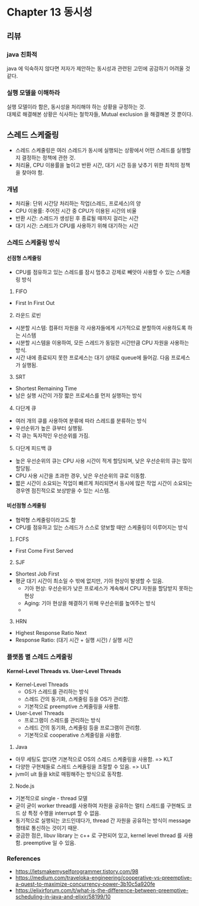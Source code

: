 # Chapter 13 동시성
## 리뷰
### java 친화적
java 에 익숙하지 않다면 저자가 제안하는 동시성과 관련된 고민에 공감하기 어려울 것 같다. 
### 실행 모델을 이해하라
실행 모델이라 함은, 동시성을 처리해야 하는 상황을 규정하는 것. \
대체로 해결해본 상황은 식사하는 철학자들, Mutual exclusion 을 해결해본 것 뿐이다.
## 스레드 스케줄링
- 스레드 스케줄링은 여러 스레드가 동시에 실행되는 상황에서 어떤 스레드를 실행할지 결정하는 정책에 관한 것.
- 처리율, CPU 이용률을 높이고 반환 시간, 대기 시간 등을 낮추기 위한 최적의 정책을 찾아야 함.
### 개념
- 처리율: 단위 시간당 처리하는 작업(스레드, 프로세스)의 양
- CPU 이용률: 주어진 시간 중 CPU가 이용된 시간의 비율
- 반환 시간: 스레드가 생성된 후 종료될 때까지 걸리는 시간
- 대기 시간: 스레드가 CPU를 사용하기 위해 대기하는 시간

### 스레드 스케줄링 방식
#### 선점형 스케줄링
- CPU를 점유하고 있는 스레드를 잠시 멈추고 강제로 빼앗아 사용할 수 있는 스케줄링 방식
1. FIFO
- First In First Out
2. 라운드 로빈
- 시분할 시스템: 컴퓨터 자원을 각 사용자들에게 시가적으로 분할하여 사용하도록 하는 시스템
- 시분할 시스템을 이용하여, 모든 스레드가 동일한 시간만큼 CPU 자원을 사용하는 방식.
- 시간 내에 종료되지 못한 프로세스는 대기 상태로 queue에 들어감. 다음 프로세스가 실행됨.
3. SRT
- Shortest Remaining Time
- 남은 실행 시간이 가장 짧은 프로세스를 먼저 실행하는 방식
4. 다단계 큐
- 여러 개의 큐를 사용하여 분류에 따라 스레드를 분류하는 방식
- 우선순위가 높은 큐부터 실행됨.
- 각 큐는 독자적인 우선순위를 가짐.
5. 다단계 피드백 큐
- 높은 우선순위의 큐는 CPU 사용 시간이 적게 할당되며, 낮은 우선순위의 큐는 많이 할당됨.
- CPU 사용 시간을 초과한 경우, 낮은 우선순위의 큐로 이동함.
- 짧은 시간이 소요되는 작업이 빠르게 처리되면서 동시에 많은 작업 시간이 소요되는 경우엔 점진적으로 보상받을 수 있는 시스템.
#### 비선점형 스케줄링
- 협력형 스케줄링이라고도 함
- CPU를 점유하고 있는 스레드가 스스로 양보할 때만 스케줄링이 이루어지는 방식
1. FCFS
- First Come First Served
2. SJF
- Shortest Job First
- 평균 대기 시간이 최소일 수 밖에 없지만, 기아 현상이 발생할 수 있음.
  - 기아 현상: 우선순위가 낮은 프로세스가 계속해서 CPU 자원을 할당받지 못하는 현상
  - Aging: 기아 현상을 해결하기 위해 우선순위를 높여주는 방식
  - 
3. HRN
- Highest Response Ratio Next
- Response Ratio: (대기 시간 + 실행 시간) / 실행 시간
### 플랫폼 별 스레드 스케줄링
#### Kernel-Level Threads vs. User-Level Threads
- Kernel-Level Threads
  - OS가 스레드를 관리하는 방식
  - 스레드 간의 동기화, 스케줄링 등을 OS가 관리함.
  - 기본적으로 preemptive 스케줄링을 사용함.
- User-Level Threads
  - 프로그램이 스레드를 관리하는 방식
  - 스레드 간의 동기화, 스케줄링 등을 프로그램이 관리함.
  - 기본적으로 cooperative 스케줄링을 사용함.
1. Java
- 아무 세팅도 없다면 기본적으로 OS의 스레드 스케줄링을 사용함. => KLT
- 다양한 구현체들로 스레드 스케줄링을 조절할 수 있음. => ULT
- jvm이 ult 들을 klt로 매핑해주는 방식으로 동작함.

2. Node.js
- 기본적으로 single - thread 모델
- 굳이 굳이 worker thread를 사용하여 자원을 공유하는 멀티 스레드를 구현해도 코드 상 특정 수행을 interrupt 할 수 없음.
- 동기적으로 실행되는 코드인데다가, thread 간 자원을 공유하는 방식이 message 형태로 통신하는 것이기 때문.
- 궁금한 점은, libuv library 는 c++ 로 구현되어 있고, kernel level thread 를 사용함. preemptive 일 수 있음.


### References
- https://letsmakemyselfprogrammer.tistory.com/98
- https://medium.com/traveloka-engineering/cooperative-vs-preemptive-a-quest-to-maximize-concurrency-power-3b10c5a920fe
- https://elixirforum.com/t/what-is-the-difference-between-preemptive-scheduling-in-java-and-elixir/58199/10